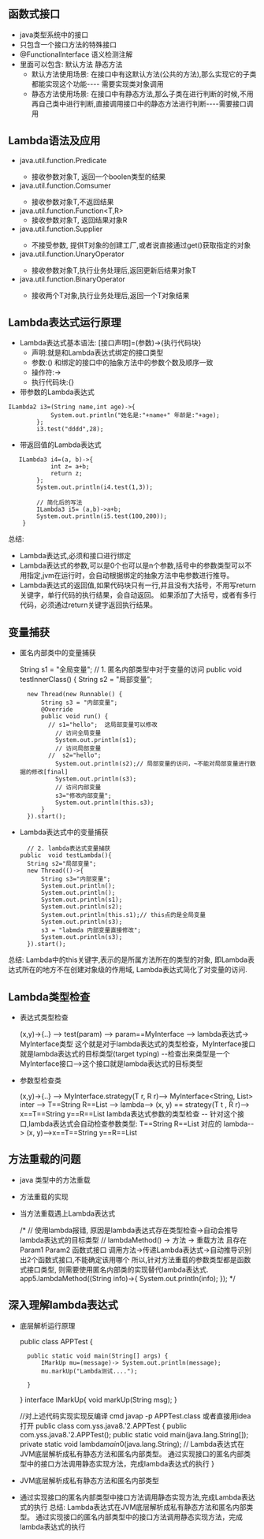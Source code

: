 ## 函数式接口
- java类型系统中的接口
- 只包含一个接口方法的特殊接口
- @Functionallnterface 语义检测注解
- 里面可以包含: 默认方法  静态方法
  - 默认方法使用场景: 在接口中有这默认方法(公共的方法),那么实现它的子类都能实现这个功能---- 需要实现类对象调用
  - 静态方法使用场景: 在接口中有静态方法,那么子类在进行判断的时候,不用再自己类中进行判断,直接调用接口中的静态方法进行判断----需要接口调用

## Lambda语法及应用
- java.util.function.Predicate<T>
  - 接收参数对象T, 返回一个boolen类型的结果
- java.util.function.Comsumer<T>  
  - 接收参数对象T,不返回结果
- java.util.function.Function<T,R>
  - 接收参数对象T, 返回结果对象R 
- java.util.function.Supplier<T>
  - 不接受参数, 提供T对象的创建工厂,或者说直接通过get()获取指定的对象  
- java.util.function.UnaryOperator<T>
  - 接收参数对象T,执行业务处理后,返回更新后结果对象T  
- java.util.function.BinaryOperator<T>
  - 接收两个T对象,执行业务处理后,返回一个T对象结果

## Lambda表达式运行原理
- Lambda表达式基本语法: [接口声明]=(参数)->{执行代码块}
  - 声明:就是和Lambda表达式绑定的接口类型
  - 参数:() 和绑定的接口中的抽象方法中的参数个数及顺序一致
  - 操作符:->
  - 执行代码块:{} 
- 带参数的Lambda表达式
```
ILambda2 i3=(String name,int age)->{
            System.out.println("姓名是:"+name+" 年龄是:"+age);
        };
        i3.test("dddd",28);
```
- 带返回值的Lambda表达式
```
   ILambda3 i4=(a, b)->{
            int z= a+b;
            return z;
        };
        System.out.println(i4.test(1,3));

        // 简化后的写法
        ILambda3 i5= (a,b)->a+b;
        System.out.println(i5.test(100,200));
    }
```
总结:
 - Lambda表达式,必须和接口进行绑定
 - Lambda表达式的参数,可以是0个也可以是n个参数,括号中的参数类型可以不用指定,jvm在运行时，会自动根据绑定的抽象方法中电参数进行推导。
 - Lambda表达式的返回值,如果代码块只有一行,并且没有大括号，不用写return关键字，单行代码的执行结果，会自动返回。
   如果添加了大括号，或者有多行代码，必须通过return关键字返回执行结果。
   
## 变量捕获
- 匿名内部类中的变量捕获


     String s1 = "全局变量";
    // 1. 匿名内部类型中对于变量的访问
    public void testInnerClass() {
        String s2 = "局部变量";

        new Thread(new Runnable() {
            String s3 = "内部变量";
            @Override
            public void run() {
              // s1="hello";  这局部变量可以修改
                // 访问全局变量
                System.out.println(s1);
                // 访问局部变量
              //  s2="hello";
                System.out.println(s2);// 局部变量的访问，~不能对局部变量进行数据的修改[final]
                System.out.println(s3);
                // 访问内部变量
                s3="修改内部变量";
                System.out.println(this.s3);
            }
        }).start();
        


- Lambda表达式中的变量捕获 


        // 2. lambda表达式变量捕获
      public  void testLambda(){
        String s2="局部变量";
        new Thread(()->{
            String s3="内部变量";
            System.out.println();
            System.out.println();
            System.out.println(s1);
            System.out.println(s2);
            System.out.println(this.s1);// this点的是全局变量
            System.out.println(s3);
            s3 = "labmda 内部变量直接修改";
            System.out.println(s3);
        }).start();
        
总结: Lambda中的this关键字,表示的是所属方法所在的类型的对象, 即Lambda表达式所在的地方不在创建对象级的作用域,
Lambda表达式简化了对变量的访问.

## Lambda类型检查
- 表达式类型检查

  
    (x,y)->{..} --> test(param) --> param==MyInterface --> lambda表达式-> MyInterface类型
        这个就是对于lambda表达式的类型检查，MyInterface接口就是lambda表达式的目标类型(target typing)
       --检查出来类型是一个MyInterface接口-->这个接口就是lambda表达式的目标类型

- 参数型检查类

     
    (x,y)->{..} --> MyInterface.strategy(T r, R r)--> MyInterface<String, List> inter
                --> T==String R==List --> lambda--> (x, y) == strategy(T t , R r)--> x==T==String  y==R==List
                lambda表达式参数的类型检查
      -- 针对这个接口,lambda表达式会自动检查参数类型: T==String R==List  对应的   lambda--> (x, y)-->x==T==String  y==R==List
      
## 方法重载的问题
- java 类型中的方法重载

- 方法重载的实现

- 当方法重载遇上Lambda表达式     
  
         
     /* // 使用lambda报错, 原因是lambda表达式存在类型检查->自动会推导lambda表达式的目标类型
     // lambdaMethod() -> 方法 -> 重载方法
              且存在 Param1  Param2  函数式接口
              调用方法->传递Lambda表达式->自动推导识别出2个函数式接口,不能确定该用哪个
              所以,针对方法重载的参数类型都是函数式接口类型, 则需要使用匿名内部类的实现替代lambda表达式.
          app5.lambdaMethod((String info)->{
              System.out.println(info);
          });
     */ 
  
## 深入理解lambda表达式
- 底层解析运行原理

    
    
    public class APPTest {
    
        public static void main(String[] args) {
            IMarkUp mu=(message)-> System.out.println(message);
            mu.markUp("Lambda测试....");
    
        }
    }
    interface IMarkUp{
        void markUp(String msg);
    }
    
    //对上述代码实现实现反编译 cmd javap -p APPTest.class 或者直接用idea打开
     public class com.yss.java8.ʽ2.APPTest {
     public com.yss.java8.ʽ2.APPTest();
     public static void main(java.lang.String[]);
     private static void lambda$main$0(java.lang.String); // Lambda表达式在JVM底层解析成私有静态方法和匿名内部类型。
      通过实现接口的匿名内部类型中的接口方法调用静态实现方法，完成lambda表达式的执行
      }

- JVM底层解析成私有静态方法和匿名内部类型
- 通过实现接口的匿名内部类型中接口方法调用静态实现方法,完成Lambda表达式的执行
总结: Lambda表达式在JVM底层解析成私有静态方法和匿名内部类型。
     通过实现接口的匿名内部类型中的接口方法调用静态实现方法，完成lambda表达式的执行